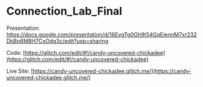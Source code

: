 # Connection_Lab_Final


Presentation: https://docs.google.com/presentation/d/16EvgTg0Gh9t54GqEjennM7xr232DkBp6M8H7CxOdg3c/edit?usp=sharing

Code: [https://glitch.com/edit/#!/candy-uncovered-chickadee](https://glitch.com/edit/#!/candy-uncovered-chickadee)

Live Site: [https://candy-uncovered-chickadee.glitch.me/](https://candy-uncovered-chickadee.glitch.me/)
